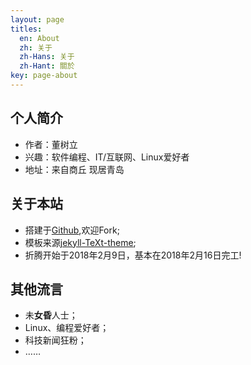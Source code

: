 ```yaml
---
layout: page
titles:
  en: About
  zh: 关于
  zh-Hans: 关于
  zh-Hant: 關於
key: page-about
---
```


## 个人简介

* 作者：董树立
* 兴趣：软件编程、IT/互联网、Linux爱好者
* 地址：来自商丘  现居青岛

## 关于本站

* 搭建于[Github](https://github.com/sudodsl/sudodsl.github.io),欢迎Fork;
* 模板来源[jekyll-TeXt-theme](https://github.com/kitian616/jekyll-TeXt-theme);
* 折腾开始于2018年2月9日，基本在2018年2月16日完工!

## 其他**流**言

* 未**女昏**人士；
* Linux、编程爱好者；
* 科技新闻狂粉；
* …… 

